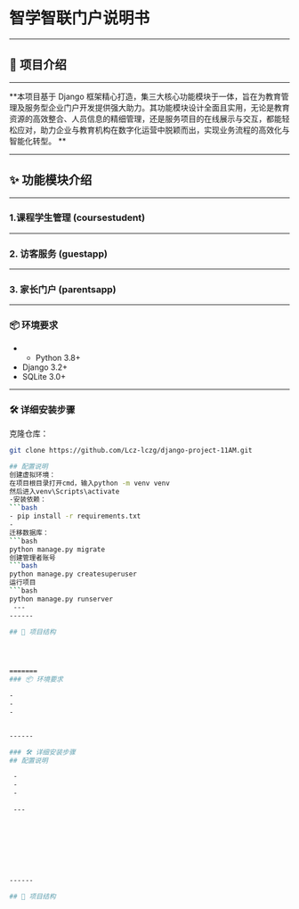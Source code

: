# 智学智联门户说明书
---
## 🧾 项目介绍
---
**本项目基于 Django 框架精心打造，集三大核心功能模块于一体，旨在为教育管理及服务型企业门户开发提供强大助力。其功能模块设计全面且实用，无论是教育资源的高效整合、人员信息的精细管理，还是服务项目的在线展示与交互，都能轻松应对，助力企业与教育机构在数字化运营中脱颖而出，实现业务流程的高效化与智能化转型。
**

---
## ✨ 功能模块介绍
---
### 1.课程学生管理 (coursestudent)

---
### 2. 访客服务 (guestapp)

---
### 3. 家长门户 (parentsapp)

---
<!-- by 吴和师 -->
### 📦 环境要求

- - Python 3.8+
- Django 3.2+
- SQLite 3.0+
------

### 🛠️ 详细安装步骤
克隆仓库：
```bash
git clone https://github.com/Lcz-lczg/django-project-11AM.git

## 配置说明
创建虚拟环境：
在项目根目录打开cmd，输入python -m venv venv
然后进入venv\Scripts\activate
-安装依赖：
```bash
- pip install -r requirements.txt
- 
迁移数据库：
```bash
python manage.py migrate
创建管理者账号
```bash
python manage.py createsuperuser
运行项目
```bash
python manage.py runserver
 ---
------

## 📁 项目结构




=======
### 📦 环境要求

- 
- 
- 


------

### 🛠️ 详细安装步骤
## 配置说明

 -
 -
 -
 
 ---








------

## 📁 项目结构








